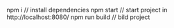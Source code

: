npm i // install dependencies 
npm start // start project in http://localhost:8080/ 
npm run build // bild project